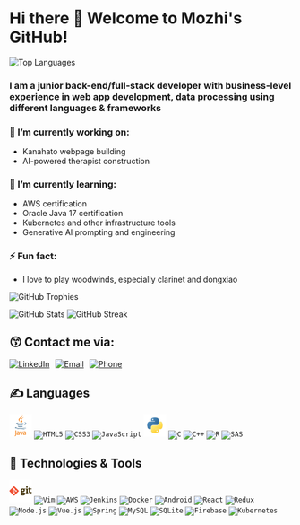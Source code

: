 # Hi there 👋 Welcome to Mozhi's GitHub!

![Top Languages](https://github-readme-stats.vercel.app/api/top-langs/?username=Mozhi21&layout=compact&theme=radical)

### I am a junior back-end/full-stack developer with business-level experience in web app development, data processing using different languages & frameworks

### 🔭 I’m currently working on:
- Kanahato webpage building
- AI-powered therapist construction

### 🌱 I’m currently learning:
- AWS certification
- Oracle Java 17 certification
- Kubernetes and other infrastructure tools
- Generative AI prompting and engineering

### ⚡ Fun fact:
- I love to play woodwinds, especially clarinet and dongxiao

![GitHub Trophies](https://github-profile-trophy.vercel.app/?username=Mozhi21&theme=radical)

![GitHub Stats](https://github-readme-stats.vercel.app/api?username=Mozhi21&show_icons=true&theme=radical)
![GitHub Streak](https://github-readme-streak-stats.herokuapp.com/?user=Mozhi21&theme=radical)

## 😙 Contact me via:

<div style="display: flex; gap: 10px;">
  <a href="https://www.linkedin.com/in/mozhi-shen/" target="_blank">
    <img alt="LinkedIn" height="40" src="https://img.icons8.com/color/48/000000/linkedin.png">
  </a>
  <a href="mailto:mzshen41@gmail.com" target="_blank">
    <img alt="Email" height="40" src="https://img.icons8.com/?size=100&id=P7UIlhbpWzZm&format=png&color=000000">
  </a>
  <a href="tel:984-292-2428" target="_blank">
    <img alt="Phone" height="40" src="https://img.icons8.com/?size=100&id=13616&format=png&color=000000">
  </a>
</div>

## ✍️ Languages

<code><img alt="Java" height="40" src="https://raw.githubusercontent.com/github/explore/80688e429a7d4ef2fca1e82350fe8e3517d3494d/topics/java/java.png"></code>
<code><img alt="HTML5" height="40" src="https://cdn-icons-png.freepik.com/512/4248/4248142.png"></code>
<code><img alt="CSS3" height="40" src="https://banner2.cleanpng.com/20190911/pjg/transparent-css-icon-css3-icon-internet-icon-5d78a17f3f3128.6023300015681867512588.jpg"></code>
<code><img alt="JavaScript" height="40" src="https://cdn.jsdelivr.net/gh/devicons/devicon/icons/javascript/javascript-original.svg"></code>
<code><img alt="Python" height="40" src="https://raw.githubusercontent.com/github/explore/80688e429a7d4ef2fca1e82350fe8e3517d3494d/topics/python/python.png"></code>
<code><img alt="C" height="40" src="https://cdn.jsdelivr.net/gh/devicons/devicon/icons/c/c-original.svg"></code>
<code><img alt="C++" height="40" src="https://cdn.jsdelivr.net/gh/devicons/devicon/icons/cplusplus/cplusplus-original.svg"></code>
<code><img alt="R" height="40" src="https://cdn.jsdelivr.net/gh/devicons/devicon/icons/r/r-original.svg"></code>
<code><img alt="SAS" height="40" src="https://www.bloorresearch.com/wp-content/uploads/2013/03/sas-logo.png"></code>

## 🔧 Technologies & Tools 

<code><img alt="Git" height="40" src="https://raw.githubusercontent.com/github/explore/80688e429a7d4ef2fca1e82350fe8e3517d3494d/topics/git/git.png"></code>
<code><img alt="Vim" height="40" src="https://cdn.jsdelivr.net/gh/devicons/devicon/icons/vim/vim-original.svg"></code>
<code><img alt="AWS" height="40" src="https://cdn.jsdelivr.net/gh/devicons/devicon/icons/amazonwebservices/amazonwebservices-plain-wordmark.svg"></code>
<code><img alt="Jenkins" height="40" src="https://cdn.jsdelivr.net/gh/devicons/devicon/icons/jenkins/jenkins-original.svg"></code>
<code><img alt="Docker" height="40" src="https://cdn.jsdelivr.net/gh/devicons/devicon/icons/docker/docker-original.svg"></code>
<code><img alt="Android" height="40" src="https://cdn.jsdelivr.net/gh/devicons/devicon/icons/android/android-original.svg"></code>
<code><img alt="React" height="40" src="https://cdn.jsdelivr.net/gh/devicons/devicon/icons/react/react-original-wordmark.svg"></code>
<code><img alt="Redux" height="40" src="https://cdn.jsdelivr.net/gh/devicons/devicon/icons/redux/redux-original.svg"></code>
<code><img alt="Node.js" height="40" src="https://cdn.jsdelivr.net/gh/devicons/devicon/icons/nodejs/nodejs-original-wordmark.svg"></code>
<code><img alt="Vue.js" height="40" src="https://img.icons8.com/?size=100&id=eETV3RNHVrWA&format=png&color=000000"></code>
<code><img alt="Spring" height="40" src="https://cdn.jsdelivr.net/gh/devicons/devicon/icons/spring/spring-original.svg"></code>
<code><img alt="MySQL" height="40" src="https://cdn.jsdelivr.net/gh/devicons/devicon/icons/mysql/mysql-original-wordmark.svg"></code>
<code><img alt="SQLite" height="40" src="https://cdn.jsdelivr.net/gh/devicons/devicon/icons/sqlite/sqlite-original-wordmark.svg"></code>
<code><img alt="Firebase" height="40" src="https://encrypted-tbn0.gstatic.com/images?q=tbn:ANd9GcRi9OsJzubTLv_kIqv-6A8JR-xS4ScR5ZzOxVNB465Vqdl7KUmMa-9rlyQY-kY2dh-1wnI&usqp=CAU"></code>
<code><img alt="Kubernetes" height="40" src="https://img.icons8.com/?size=100&id=CqBpWhjRSWV1&format=png&color=ffffff&background=000000"></code>
